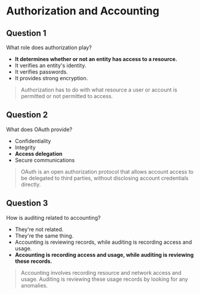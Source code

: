 # Authorization and Accounting

## Question 1

What role does authorization play?

* **It determines whether or not an entity has access to a resource.**
* It verifies an entity's identity.
* It verifies passwords.
* It provides strong encryption.

> Authorization has to do with what resource a user or account is permitted or not permitted to access.

## Question 2

What does OAuth provide?

* Confidentiality
* Integrity
* **Access delegation**
* Secure communications

> OAuth is an open authorization protocol that allows account access to be delegated to third parties, without disclosing account credentials directly.

## Question 3

How is auditing related to accounting?

* They're not related.
* They're the same thing.
* Accounting is reviewing records, while auditing is recording access and usage.
* **Accounting is recording access and usage, while auditing is reviewing these records.**

> Accounting involves recording resource and network access and usage. Auditing is reviewing these usage records by looking for any anomalies.